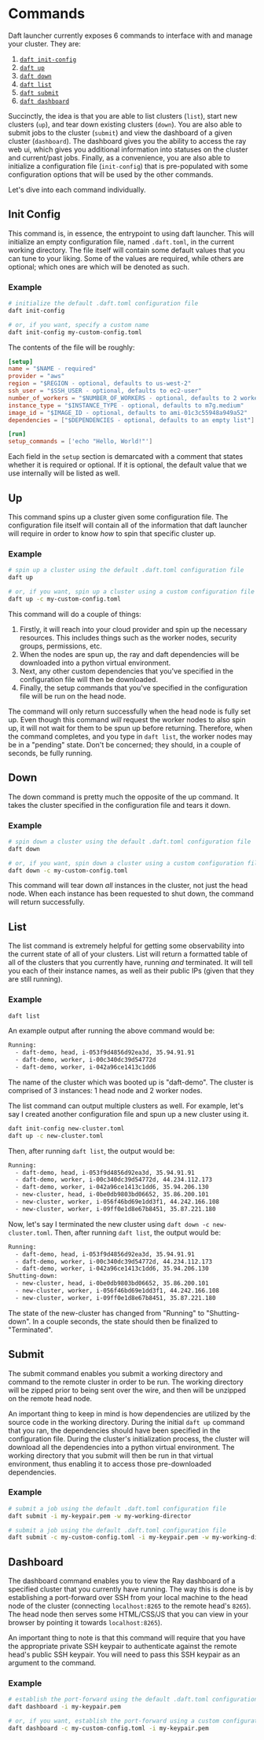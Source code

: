 # Commands

Daft launcher currently exposes 6 commands to interface with and manage your cluster.
They are:

1. [`daft init-config`](#init-config)
2. [`daft up`](#up)
3. [`daft down`](#down)
4. [`daft list`](#list)
5. [`daft submit`](#submit)
6. [`daft dashboard`](#dashboard)

Succinctly, the idea is that you are able to list clusters (`list`), start new clusters (`up`), and tear down existing clusters (`down`).
You are also able to submit jobs to the cluster (`submit`) and view the dashboard of a given cluster (`dashboard`).
The dashboard gives you the ability to access the ray web ui, which gives you additional information into statuses on the cluster and current/past jobs.
Finally, as a convenience, you are also able to initialize a configuration file (`init-config`) that is pre-populated with some configuration options that will be used by the other commands.

Let's dive into each command individually.

## Init Config

This command is, in essence, the entrypoint to using daft launcher.
This will initialize an empty configuration file, named `.daft.toml`, in the current working directory.
The file itself will contain some default values that you can tune to your liking.
Some of the values are required, while others are optional; which ones are which will be denoted as such.

### Example

```bash
# initialize the default .daft.toml configuration file
daft init-config

# or, if you want, specify a custom name
daft init-config my-custom-config.toml
```

The contents of the file will be roughly:

```toml
[setup]
name = "$NAME - required"
provider = "aws"
region = "$REGION - optional, defaults to us-west-2"
ssh_user = "$SSH_USER - optional, defaults to ec2-user"
number_of_workers = "$NUMBER_OF_WORKERS - optional, defaults to 2 worker nodes"
instance_type = "$INSTANCE_TYPE - optional, defaults to m7g.medium"
image_id = "$IMAGE_ID - optional, defaults to ami-01c3c55948a949a52"
dependencies = ["$DEPENDENCIES - optional, defaults to an empty list"]

[run]
setup_commands = ['echo "Hello, World!"']
```

Each field in the `setup` section is demarcated with a comment that states whether it is required or optional.
If it is optional, the default value that we use internally will be listed as well.

## Up

This command spins up a cluster given some configuration file.
The configuration file itself will contain all of the information that daft launcher will require in order to know *how* to spin that specific cluster up.

### Example

```bash
# spin up a cluster using the default .daft.toml configuration file
daft up

# or, if you want, spin up a cluster using a custom configuration file
daft up -c my-custom-config.toml
```

This command will do a couple of things:
  1. Firstly, it will reach into your cloud provider and spin up the necessary resources.
  This includes things such as the worker nodes, security groups, permissions, etc.
  2. When the nodes are spun up, the ray and daft dependencies will be downloaded into a python virtual environment.
  3. Next, any other custom dependencies that you've specified in the configuration file will then be downloaded.
  4. Finally, the setup commands that you've specified in the configuration file will be run on the head node.

The command will only return successfully when the head node is fully set up.
Even though this command *will* request the worker nodes to also spin up, it will not wait for them to be spun up before returning.
Therefore, when the command completes, and you type in `daft list`, the worker nodes may be in a "pending" state.
Don't be concerned; they should, in a couple of seconds, be fully running.

## Down

The down command is pretty much the opposite of the up command.
It takes the cluster specified in the configuration file and tears it down.

### Example

```bash
# spin down a cluster using the default .daft.toml configuration file
daft down

# or, if you want, spin down a cluster using a custom configuration file
daft down -c my-custom-config.toml
```

This command will tear down *all* instances in the cluster, not just the head node.
When each instance has been requested to shut down, the command will return successfully.

## List

The list command is extremely helpful for getting some observability into the current state of all of your clusters.
List will return a formatted table of all of the clusters that you currently have, running *and* terminated.
It will tell you each of their instance names, as well as their public IPs (given that they are still running).

### Example

```bash
daft list
```

An example output after running the above command would be:

```txt
Running:
  - daft-demo, head, i-053f9d4856d92ea3d, 35.94.91.91
  - daft-demo, worker, i-00c340dc39d54772d
  - daft-demo, worker, i-042a96ce1413c1dd6
```

The name of the cluster which was booted up is "daft-demo".
The cluster is comprised of 3 instances: 1 head node and 2 worker nodes.

The list command can output multiple clusters as well.
For example, let's say I created another configuration file and spun up a new cluster using it.

```bash
daft init-config new-cluster.toml
daft up -c new-cluster.toml
```

Then, after running `daft list`, the output would be:

```txt
Running:
  - daft-demo, head, i-053f9d4856d92ea3d, 35.94.91.91
  - daft-demo, worker, i-00c340dc39d54772d, 44.234.112.173
  - daft-demo, worker, i-042a96ce1413c1dd6, 35.94.206.130
  - new-cluster, head, i-0be0db9803bd06652, 35.86.200.101
  - new-cluster, worker, i-056f46bd69e1dd3f1, 44.242.166.108
  - new-cluster, worker, i-09ff0e1d8e67b8451, 35.87.221.180
```

Now, let's say I terminated the new cluster using `daft down -c new-cluster.toml`.
Then, after running `daft list`, the output would be:

```txt
Running:
  - daft-demo, head, i-053f9d4856d92ea3d, 35.94.91.91
  - daft-demo, worker, i-00c340dc39d54772d, 44.234.112.173
  - daft-demo, worker, i-042a96ce1413c1dd6, 35.94.206.130
Shutting-down:
  - new-cluster, head, i-0be0db9803bd06652, 35.86.200.101
  - new-cluster, worker, i-056f46bd69e1dd3f1, 44.242.166.108
  - new-cluster, worker, i-09ff0e1d8e67b8451, 35.87.221.180
```

The state of the new-cluster has changed from "Running" to "Shutting-down".
In a couple seconds, the state should then be finalized to "Terminated".

## Submit

The submit command enables you submit a working directory and command to the remote cluster in order to be run.
The working directory will be zipped prior to being sent over the wire, and then will be unzipped on the remote head node.

An important thing to keep in mind is how dependencies are utilized by the source code in the working directory.
During the initial `daft up` command that you ran, the dependencies should have been specified in the configuration file.
During the cluster's initialization process, the cluster will download all the dependencies into a python virtual environment.
The working directory that you submit will then be run in that virtual environment, thus enabling it to access those pre-downloaded dependencies.

### Example

```bash
# submit a job using the default .daft.toml configuration file
daft submit -i my-keypair.pem -w my-working-director

# submit a job using the default .daft.toml configuration file
daft submit -c my-custom-config.toml -i my-keypair.pem -w my-working-director
```

## Dashboard

The dashboard command enables you to view the Ray dashboard of a specified cluster that you currently have running.
The way this is done is by establishing a port-forward over SSH from your local machine to the head node of the cluster (connecting `localhost:8265` to the remote head's `8265`).
The head node then serves some HTML/CSS/JS that you can view in your browser by pointing it towards `localhost:8265`).

An important thing to note is that this command will require that you have the appropriate private SSH keypair to authenticate against the remote head's public SSH keypair.
You will need to pass this SSH keypair as an argument to the command.

### Example

```bash
# establish the port-forward using the default .daft.toml configuration file
daft dashboard -i my-keypair.pem

# or, if you want, establish the port-forward using a custom configuration file
daft dashboard -c my-custom-config.toml -i my-keypair.pem
```

